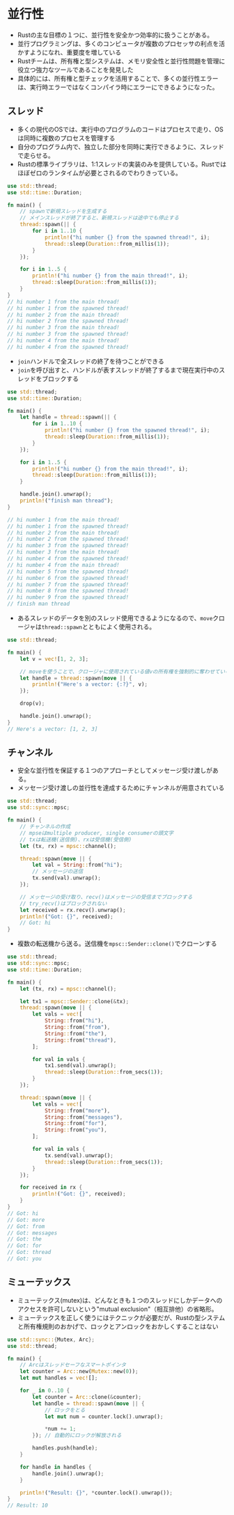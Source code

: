 # 並行性

- Rustの主な目標の１つに、並行性を安全かつ効率的に扱うことがある。
- 並行プログラミングは、多くのコンピュータが複数のプロセッサの利点を活かすようになれ、重要度を増している
- Rustチームは、所有権と型システムは、メモリ安全性と並行性問題を管理に役立つ強力なツールであることを発見した
- 具体的には、所有権と型チェックを活用することで、多くの並行性エラーは、実行時エラーではなくコンパイラ時にエラーにできるようになった。

## スレッド

- 多くの現代のOSでは、実行中のプログラムのコードはプロセスで走り、OSは同時に複数のプロセスを管理する
- 自分のプログラム内で、独立した部分を同時に実行できるように、スレッドで走らせる。
- Rustの標準ライブラリは、1:1スレッドの実装のみを提供している。Rustではほぼゼロのランタイムが必要とされるのでわりきっている。

```rs
use std::thread;
use std::time::Duration;

fn main() {
    // spawnで新規スレッドを生成する
    // メインスレッドが終了すると、新規スレッドは途中でも停止する
    thread::spawn(|| {
        for i in 1..10 {
            println!("hi number {} from the spawned thread!", i);
            thread::sleep(Duration::from_millis(1));
        }
    });

    for i in 1..5 {
        println!("hi number {} from the main thread!", i);
        thread::sleep(Duration::from_millis(1));
    }
}
// hi number 1 from the main thread!
// hi number 1 from the spawned thread!
// hi number 2 from the main thread!
// hi number 2 from the spawned thread!
// hi number 3 from the main thread!
// hi number 3 from the spawned thread!
// hi number 4 from the main thread!
// hi number 4 from the spawned thread!
```

- `join`ハンドルで全スレッドの終了を待つことができる
- `join`を呼び出すと、ハンドルが表すスレッドが終了するまで現在実行中のスレッドをブロックする

```rs
use std::thread;
use std::time::Duration;

fn main() {
    let handle = thread::spawn(|| {
        for i in 1..10 {
            println!("hi number {} from the spawned thread!", i);
            thread::sleep(Duration::from_millis(1));
        }
    });

    for i in 1..5 {
        println!("hi number {} from the main thread!", i);
        thread::sleep(Duration::from_millis(1));
    }

    handle.join().unwrap();
    println!("finish man thread");
}

// hi number 1 from the main thread!
// hi number 1 from the spawned thread!
// hi number 2 from the main thread!
// hi number 2 from the spawned thread!
// hi number 3 from the spawned thread!
// hi number 3 from the main thread!
// hi number 4 from the spawned thread!
// hi number 4 from the main thread!
// hi number 5 from the spawned thread!
// hi number 6 from the spawned thread!
// hi number 7 from the spawned thread!
// hi number 8 from the spawned thread!
// hi number 9 from the spawned thread!
// finish man thread
```

- あるスレッドのデータを別のスレッド使用できるようになるので、`move`クロージャは`thread::spawn`とともによく使用される。

```rs
use std::thread;

fn main() {
    let v = vec![1, 2, 3];

    // moveを使うことで、クロージャに使用されている値vの所有権を強制的に奪わせている
    let handle = thread::spawn(move || {
        println!("Here's a vector: {:?}", v);
    });

    drop(v);

    handle.join().unwrap();
}
// Here's a vector: [1, 2, 3]
```

## チャンネル

- 安全な並行性を保証する１つのアプローチとしてメッセージ受け渡しがある。
- メッセージ受け渡しの並行性を達成するためにチャンネルが用意されている

```rs
use std::thread;
use std::sync::mpsc;

fn main() {
    // チャンネルの作成
    // mpseはmultiple producer, single consumerの頭文字
    // txは転送機(送信側)、rxは受信機(受信側)
    let (tx, rx) = mpsc::channel();

    thread::spawn(move || {
        let val = String::from("hi");
        // メッセージの送信
        tx.send(val).unwrap();
    });

    // メッセージの受け取り、recv()はメッセージの受信までブロックする
    // try_recv()はブロックされない
    let received = rx.recv().unwrap();
    println!("Got: {}", received);
    // Got: hi
}
```

- 複数の転送機から送る。送信機を`mpsc::Sender::clone()`でクローンする

```rs
use std::thread;
use std::sync::mpsc;
use std::time::Duration;

fn main() {
    let (tx, rx) = mpsc::channel();

    let tx1 = mpsc::Sender::clone(&tx);
    thread::spawn(move || {
        let vals = vec![
            String::from("hi"),
            String::from("from"),
            String::from("the"),
            String::from("thread"),
        ];

        for val in vals {
            tx1.send(val).unwrap();
            thread::sleep(Duration::from_secs(1));
        }
    });

    thread::spawn(move || {
        let vals = vec![
            String::from("more"),
            String::from("messages"),
            String::from("for"),
            String::from("you"),
        ];

        for val in vals {
            tx.send(val).unwrap();
            thread::sleep(Duration::from_secs(1));
        }
    });

    for received in rx {
        println!("Got: {}", received);
    }
}
// Got: hi
// Got: more
// Got: from
// Got: messages
// Got: the
// Got: for
// Got: thread
// Got: you
```


## ミューテックス

- ミューテックス(mutex)は、どんなときも１つのスレッドにしかデータへのアクセスを許可しないという"mutual exclusion"（相互排他）の省略形。
- ミューテックスを正しく使うにはテクニックが必要だが、Rustの型システムと所有権規則のおかげで、ロックとアンロックをおかしくすることはない

```rs
use std::sync::{Mutex, Arc};
use std::thread;

fn main() {
    // Arcはスレッドセーフなスマートポインタ
    let counter = Arc::new(Mutex::new(0));
    let mut handles = vec![];

    for _ in 0..10 {
        let counter = Arc::clone(&counter);
        let handle = thread::spawn(move || {
            // ロックをとる
            let mut num = counter.lock().unwrap();

            *num += 1;
        }); // 自動的にロックが解放される

        handles.push(handle);
    }

    for handle in handles {
        handle.join().unwrap();
    }

    println!("Result: {}", *counter.lock().unwrap());
}
// Result: 10
```
